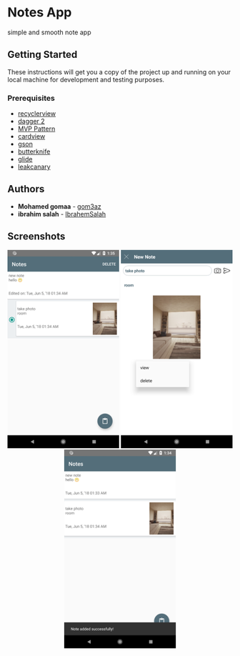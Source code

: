 #  Notes App
simple and smooth note app 

## Getting Started

These instructions will get you a copy of the project up and running on your local machine for development and testing purposes.

### Prerequisites

* [recyclerview](https://developer.android.com/guide/topics/ui/layout/recyclerview)
* [dagger 2](https://github.com/google/dagger)
* [MVP Pattern]()
* [cardview](https://developer.android.com/guide/topics/ui/layout/cardview)
* [gson](https://github.com/google/gson)
* [butterknife](http://jakewharton.github.io/butterknife/)
* [glide](https://github.com/bumptech/glide)
* [leakcanary](https://github.com/square/leakcanary)

## Authors

* **Mohamed gomaa** - [gom3az](https://github.com/gom3az)
* **ibrahim salah** - [IbrahemSalah](https://github.com/IbrahemSalah)

## Screenshots
<div align="center">
    <img src="/ss1.png" width="250px"</img>  
    <img src="/ss2.png" width="250px"</img>     
    <img src="/ss3.png" width="250px"</img> 
</div>
